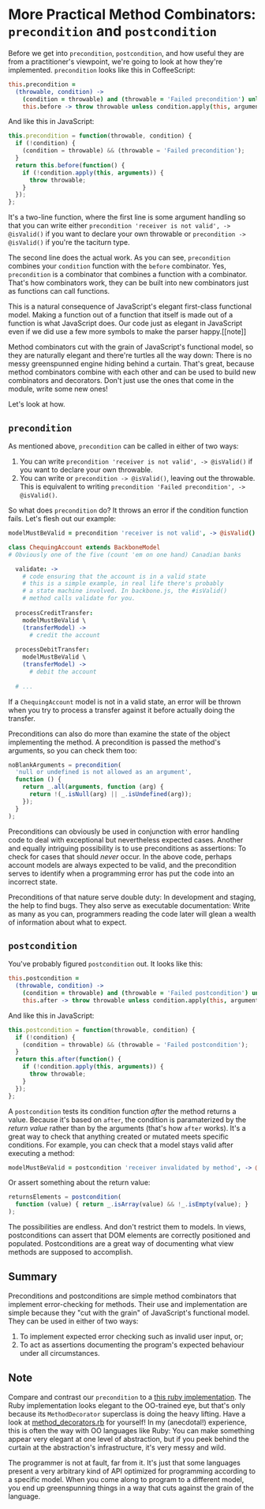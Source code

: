 More Practical Method Combinators: `precondition` and `postcondition`
=====================================================================

Before we get into `precondition`, `postcondition`, and how useful they are from a practitioner's viewpoint, we're going to look at how they're implemented. `precondition` looks like this in CoffeeScript:

```coffeescript
this.precondition =
  (throwable, condition) ->
    (condition = throwable) and (throwable = 'Failed precondition') unless condition
    this.before -> throw throwable unless condition.apply(this, arguments)
```

And like this in JavaScript:

```javascript
this.precondition = function(throwable, condition) {
  if (!condition) {
    (condition = throwable) && (throwable = 'Failed precondition');
  }
  return this.before(function() {
    if (!condition.apply(this, arguments)) {
      throw throwable;
    }
  });
};
```

It's a two-line function, where the first line is some argument handling so that you can write either `precondition 'receiver is not valid', -> @isValid()` if you want to declare your own throwable or `precondition -> @isValid()` if you're the taciturn type.

The second line does the actual work. As you can see, `precondition` combines your `condition` function with the `before` combinator. Yes, `precondition` is a combinator that combines a function with a combinator. That's how combinators work, they can be built into new combinators just as functions can call functions.

This is a natural consequence of JavaScript's elegant first-class functional model. Making a function out of a function that itself is made out of a function is what JavaScript does. Our code just as elegant in JavaScript even if we did use a few more symbols to make the parser happy.[[note]] 

[1]: https://github.com/raganwald/homoiconic/blob/master/2012/09/precondition-and-postcondition.md#notes

Method combinators cut with the grain of JavaScript's functional model, so they are naturally elegant and there're turtles all the way down: There is no messy greenspunned engine hiding behind a curtain. That's great, because method combinators combine with each other and can be used to build new combinators and decorators. Don't just use the ones that come in the module, write some new ones!

Let's look at how.

`precondition`
--------------

As mentioned above, `precondition` can be called in either of two ways:

1. You can write `precondition 'receiver is not valid', -> @isValid()` if you want to declare your own throwable.
2. You can write or `precondition -> @isValid()`, leaving out the throwable. This is equivalent to writing `precondition 'Failed precondition', -> @isValid()`.

So what does `precondition` do? It throws an error if the condition function fails. Let's flesh out our example:

```coffeescript
modelMustBeValid = precondition 'receiver is not valid', -> @isValid()

class ChequingAccount extends BackboneModel 
# Obviously one of the five (count 'em on one hand) Canadian banks

  validate: ->
    # code ensuring that the account is in a valid state
    # this is a simple example, in real life there's probably
    # a state machine involved. In backbone.js, the #isValid()
    # method calls validate for you.
    
  processCreditTransfer:
    modelMustBeValid \
    (transferModel) ->
      # credit the account
  
  processDebitTransfer:
    modelMustBeValid \
    (transferModel) ->
      # debit the account
      
  # ...
```

If a `ChequingAccount` model is not in a valid state, an error will be thrown when you try to process a transfer against it before actually doing the transfer.

Preconditions can also do more than examine the state of the object implementing the method. A precondition is passed the method's arguments, so you can check them too:

```javascript
noBlankArguments = precondition(
  'null or undefined is not allowed as an argument',
  function () { 
    return _.all(arguments, function (arg) {
      return !(_.isNull(arg) || _.isUndefined(arg));
    });
  }
);
```

Preconditions can obviously be used in conjunction with error handling code to deal with exceptional but nevertheless expected cases. Another and equally intriguing possibility is to use preconditions as assertions: To check for cases that should *never* occur. In the above code, perhaps account models are always expected to be valid, and the precondition serves to identify when a programming error has put the code into an incorrect state.

Preconditions of that nature serve double duty: In development and staging, the help to find bugs. They also serve as executable documentation: Write as many as you can, programmers reading the code later will glean a wealth of information about what to expect.

`postcondition`
---------------

You've probably figured `postcondition` out. It looks like this:

```coffeescript
this.postcondition =
  (throwable, condition) ->
    (condition = throwable) and (throwable = 'Failed postcondition') unless condition
    this.after -> throw throwable unless condition.apply(this, arguments)
```

And like this in JavaScript:

```javascript
this.postcondition = function(throwable, condition) {
  if (!condition) {
    (condition = throwable) && (throwable = 'Failed postcondition');
  }
  return this.after(function() {
    if (!condition.apply(this, arguments)) {
      throw throwable;
    }
  });
};
```

A `postcondition` tests its condition function *after* the method returns a value. Because it's based on `after`, the condition is paramaterized by the *return value* rather than by the arguments (that's how `after` works). It's a great way to check that anything created or mutated meets specific conditions. For example, you can check that a model stays valid after executing a method:

```coffeescript
modelMustBeValid = postcondition 'receiver invalidated by method', -> @isValid()
```

Or assert something about the return value:

```javascript
returnsElements = postcondition(
  function (value) { return _.isArray(value) && !_.isEmpty(value); }
); 
```

The possibilities are endless. And don't restrict them to models. In views, postconditions can assert that DOM elements are correctly positioned and populated. Postconditions are a great way of documenting what view methods are supposed to accomplish.

Summary
-------

Preconditions and postconditions are simple method combinators that implement error-checking for methods. Their use and implementation are simple because they "cut with the grain" of JavaScript's functional model. They can be used in either of two ways:

1. To implement expected error checking such as invalid user input, or;
2. To act as assertions documenting the program's expected behaviour under all circumstances.

Note
----

Compare and contrast our `precondition` to a [this ruby implementation][pr]. The Ruby implementation looks elegant to the OO-trained eye, but that's only because its `MethodDecorator` superclass is doing the heavy lifting. Have a look at  [method_decorators.rb][mds] for yourself! In my (anecdotal!) experience, this is often the way with OO languages like Ruby: You can make something appear very elegant at one level of abstraction, but if you peek behind the curtain at the abstraction's infrastructure, it's very messy and wild.

The programmer is not at fault, far from it. It's just that some languages present a very arbitrary kind of API optimized for programming according to a specific model. When you come along to program to a different model, you end up greenspunning things in a way that cuts against the grain of the language.

[pr]: https://github.com/michaelfairley/method_decorators/blob/master/lib/method_decorators/decorators/precondition.rb "precondition.rb"
[mds]: https://github.com/michaelfairley/method_decorators/blob/master/lib/method_decorators.rb "method_decorators.rb"